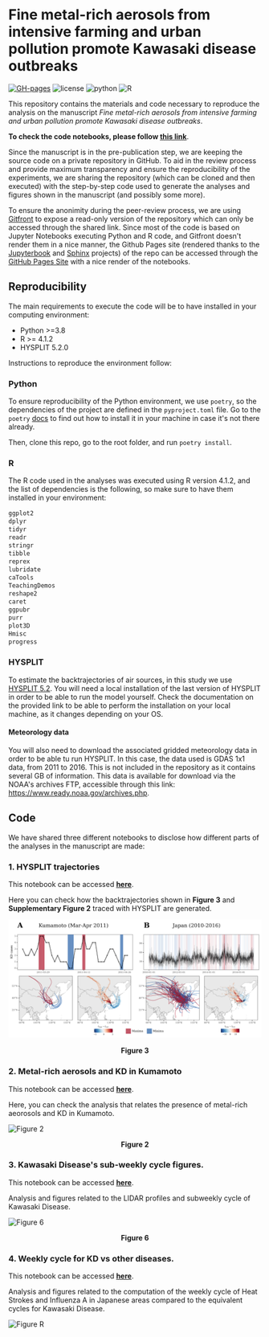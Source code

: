 # Fine metal-rich aerosols from intensive farming and urban pollution promote Kawasaki disease outbreaks

[![GH-pages](https://img.shields.io/badge/Code--Pages-Click--to--access-red)](https://alfontal.github.io/kd-metals-swc)
![license](https://img.shields.io/badge/license-BSD--3--Clause-green)
![python](https://img.shields.io/badge/python-v3.8-orange?logo=Python&logoColor=white)
![R](https://img.shields.io/badge/R-v4.1.2-blue?logo=R)


This repository contains the materials and code necessary to reproduce the analysis on the manuscript 
_Fine metal-rich aerosols from intensive farming and urban pollution promote Kawasaki disease outbreaks_.

**To check the code notebooks, please follow [this link](https://alfontal.github.io/kd-metals-swc)**.


Since the manuscript is in the pre-publication step, we are keeping the source code on a private repository
in GitHub. To aid in the review process and provide maximum transparency and ensure the reproducibility of the 
experiments, we are sharing the repository (which can be cloned and then executed) with 
the step-by-step code used to generate the analyses and figures shown in the manuscript (and possibly some more).

To ensure the anonimity during the peer-review process, we are using [Gitfront](https://gitfront.io/) to expose a read-only version of the repository which can only be accessed through the shared link. Since most of the code is based on Jupyter Notebooks executing Python and R code, and Gitfront doesn't render them in a nice manner, the Github Pages site (rendered thanks to the [Jupyterbook](https://jupyterbook.org/) and [Sphinx](https://www.sphinx-doc.org/) projects) of the repo can be accessed through the [GitHub Pages Site](alfontal.github.io/kd-metals-swc) with a nice render of the notebooks.


## Reproducibility

The main requirements to execute the code will be to have installed in your computing environment:

+ Python >=3.8
+ R >= 4.1.2
+ HYSPLIT 5.2.0

Instructions to reproduce the environment follow:

### Python

To ensure reproducibility of the Python environment, we use `poetry`, so the dependencies of the project are defined in the `pyproject.toml` file. Go to the `poetry` [docs](https://python-poetry.org/docs/) to find out how to install it in your machine in case it's not there already. 

Then, clone this repo, go to the root folder, and run `poetry install`. 


### R

The R code used in the analyses was executed using R version 4.1.2, and the list of dependencies is the following, so make sure to have them installed in your environment:

```
ggplot2
dplyr
tidyr
readr
stringr
tibble
reprex
lubridate
caTools
TeachingDemos
reshape2
caret
ggpubr
purr
plot3D
Hmisc
progress

```

### HYSPLIT

To estimate the backtrajectories of air sources, in this study we use [HYSPLIT 5.2](https://www.ready.noaa.gov/HYSPLIT.php). You will need a local installation of the last version of HYSPLIT in order to be able to run the model yourself. Check the documentation on the provided link to be able to perform the installation on your local machine, as it changes depending on your OS. 

#### Meteorology data

You will also need to download the associated gridded meteorology data in order to be able tu run HYSPLIT. In this case, the data used is GDAS 1x1 data, from 2011 to 2016. This is not included in the repository as it contains several GB of information. This data is available for download via the NOAA's archives FTP, accessible through this link: https://www.ready.noaa.gov/archives.php.


## Code

We have shared three different notebooks to disclose how different parts of the analyses in the manuscript are made:

### 1. HYSPLIT trajectories

This notebook can be accessed [**here**](https://alfontal.github.io/kd-metals-swc/hysplit_trajectories.html).

Here you can check how the backtrajectories shown in **Figure 3** and **Supplementary Figure 2** traced with HYSPLIT are generated.

![Figure 3](code/assets/readme_img.png)
<figcaption align = "center"><b>Figure 3</b> </figcaption>

### 2. Metal-rich aerosols and KD in Kumamoto

This notebook can be accessed [**here**](https://alfontal.github.io/kd-metals-swc/metals.html).

Here, you can check the analysis that relates the presence of metal-rich aeorosols and KD in Kumamoto.

![Figure 2](https://lh4.googleusercontent.com/rrK3X9p74-_XWkcNn5ezxhPzX4iEq-mwUg9ffnOkwXFtILoFhfbiy8JgshXTkLq4Vka-wlUtkjcJX6OUEzlHZZxcihSX67wpgUqTat7bOBodjEtLW80DNeLS0l5M1jYHECetxjlC88LyyuxELJmXWA)
<figcaption align = "center"><b>Figure 2</b> </figcaption>


### 3. Kawasaki Disease's sub-weekly cycle figures.

This notebook can be accessed [**here**](https://alfontal.github.io/kd-metals-swc/weekly-cycle-figures-ang.html).

Analysis and figures related to the LIDAR profiles and subweekly cycle of Kawasaki Disease.

![Figure 6](https://lh6.googleusercontent.com/4I6hHKc77OJ34k-HXiCk8ocebNBisUABex3wFUSVo6mwFmqd3StxR_X4A-B1v1v1n7Rp-6M4gbVwF8ypIhqgp66OjF6r4Yon6ea1nfLHej9ujAkMX3bRn-YeBdsUKxECNVfQkDsquL5Hr_G6uQ)
<figcaption align = "center"><b>Figure 6</b> </figcaption>

### 4. Weekly cycle for KD vs other diseases.

This notebook can be accessed [**here**](https://alfontal.github.io/kd-metals-swc/other_diseases_weekly.html).

Analysis and figures related to the computation of the weekly cycle of Heat Strokes and Influenza A in Japanese areas compared to the equivalent cycles for Kawasaki Disease.

![Figure R](https://lh5.googleusercontent.com/QEy35yV1MDKer56UGSSXMc2ToOQiqiRzqQwsfuX6TrUKNPvWgOwzu-82cmAd8MjTk0k5pKHDx06bXwbjUeTJCvE2UGwLBICIVAvJa0yQFdsx-66oGtO1r9lK7gN9jW9TLeoH3tHnD4bWUtCG3vfD7WNuwn3d2ZnzWS7vET9RSLqmMduqunzoL2kaeA)


